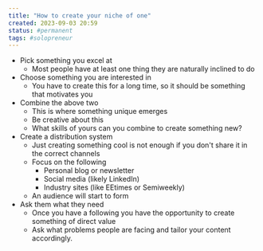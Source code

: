 ```yaml
---
title: "How to create your niche of one"
created: 2023-09-03 20:59
status: #permanent
tags: #solopreneur
---
```


- Pick something you excel at
	- Most people have at least one thing they are naturally inclined to do
- Choose something you are interested in
	- You have to create this for a long time, so it should be something that motivates you
- Combine the above two
	- This is where something unique emerges
	- Be creative about this
	- What skills of yours can you combine to create something new?
- Create a distribution system
	- Just creating something cool is not enough if you don't share it in the correct channels
	- Focus on the following
		- Personal blog or newsletter
		- Social media (likely LinkedIn)
		- Industry sites (like EEtimes or Semiweekly)
	- An audience will start to form
- Ask them what they need
	- Once you have a following you have the opportunity to create something of direct value
	- Ask what problems people are facing and tailor your content accordingly.
